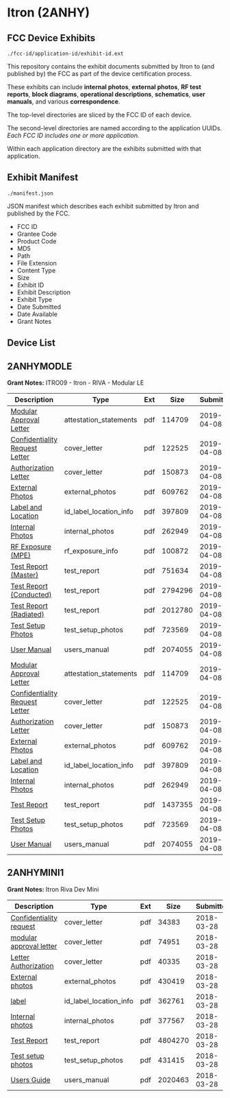 # Itron (2ANHY)
## FCC Device Exhibits

```
./fcc-id/application-id/exhibit-id.ext
```

This repository contains the exhibit documents submitted by Itron to (and published by) the FCC as part of the device certification process.

These exhibits can include **internal photos**, **external photos**, **RF test reports**, **block diagrams**, **operational descriptions**, **schematics**, **user manuals**, and various **correspondence**.

The top-level directories are sliced by the FCC ID of each device.

The second-level directories are named according to the application UUIDs. *Each FCC ID includes one or more application.*

Within each application directory are the exhibits submitted with that application. 

## Exhibit Manifest

```
./manifest.json
```

JSON manifest which describes each exhibit submitted by Itron and published by the FCC.

- FCC ID
- Grantee Code
- Product Code
- MD5
- Path
- File Extension
- Content Type
- Size
- Exhibit ID
- Exhibit Description
- Exhibit Type
- Date Submitted
- Date Available
- Grant Notes

## Device List
## 2ANHYMODLE
**Grant Notes:** ITRO09 - Itron - RIVA - Modular LE

| Description | Type | Ext | Size | Submitted | Available |
| ----------- | ---- | --- | ---- | --------- | --------- |
| [Modular Approval Letter](2ANHYMODLE/b951c658745b9f26ba0ed36e6edb59a8/4230953.pdf) | attestation_statements | pdf | 114709 | 2019-04-08 | 2019-04-08 |
| [Confidentiality Request Letter](2ANHYMODLE/b951c658745b9f26ba0ed36e6edb59a8/4230950.pdf) | cover_letter | pdf | 122525 | 2019-04-08 | 2019-04-08 |
| [Authorization Letter](2ANHYMODLE/b951c658745b9f26ba0ed36e6edb59a8/4230951.pdf) | cover_letter | pdf | 150873 | 2019-04-08 | 2019-04-08 |
| [External Photos](2ANHYMODLE/b951c658745b9f26ba0ed36e6edb59a8/4230939.pdf) | external_photos | pdf | 609762 | 2019-04-08 | 2019-04-08 |
| [Label and Location](2ANHYMODLE/b951c658745b9f26ba0ed36e6edb59a8/4230952.pdf) | id_label_location_info | pdf | 397809 | 2019-04-08 | 2019-04-08 |
| [Internal Photos](2ANHYMODLE/b951c658745b9f26ba0ed36e6edb59a8/4230943.pdf) | internal_photos | pdf | 262949 | 2019-04-08 | 2019-10-05 |
| [RF Exposure (MPE)](2ANHYMODLE/b951c658745b9f26ba0ed36e6edb59a8/4230977.pdf) | rf_exposure_info | pdf | 100872 | 2019-04-08 | 2019-04-08 |
| [Test Report (Master)](2ANHYMODLE/b951c658745b9f26ba0ed36e6edb59a8/4230967.pdf) | test_report | pdf | 751634 | 2019-04-08 | 2019-04-08 |
| [Test Report (Conducted)](2ANHYMODLE/b951c658745b9f26ba0ed36e6edb59a8/4230975.pdf) | test_report | pdf | 2794296 | 2019-04-08 | 2019-04-08 |
| [Test Report (Radiated)](2ANHYMODLE/b951c658745b9f26ba0ed36e6edb59a8/4230976.pdf) | test_report | pdf | 2012780 | 2019-04-08 | 2019-04-08 |
| [Test Setup Photos](2ANHYMODLE/b951c658745b9f26ba0ed36e6edb59a8/4230945.pdf) | test_setup_photos | pdf | 723569 | 2019-04-08 | 2019-04-08 |
| [User Manual](2ANHYMODLE/b951c658745b9f26ba0ed36e6edb59a8/4230948.pdf) | users_manual | pdf | 2074055 | 2019-04-08 | 2019-10-05 |
| [Modular Approval Letter](2ANHYMODLE/bbefffabc4a5bf2e41bb055bd46ea5fa/4230953.pdf) | attestation_statements | pdf | 114709 | 2019-04-08 | 2019-04-08 |
| [Confidentiality Request Letter](2ANHYMODLE/bbefffabc4a5bf2e41bb055bd46ea5fa/4230950.pdf) | cover_letter | pdf | 122525 | 2019-04-08 | 2019-04-08 |
| [Authorization Letter](2ANHYMODLE/bbefffabc4a5bf2e41bb055bd46ea5fa/4230951.pdf) | cover_letter | pdf | 150873 | 2019-04-08 | 2019-04-08 |
| [External Photos](2ANHYMODLE/bbefffabc4a5bf2e41bb055bd46ea5fa/4230939.pdf) | external_photos | pdf | 609762 | 2019-04-08 | 2019-04-08 |
| [Label and Location](2ANHYMODLE/bbefffabc4a5bf2e41bb055bd46ea5fa/4230952.pdf) | id_label_location_info | pdf | 397809 | 2019-04-08 | 2019-04-08 |
| [Internal Photos](2ANHYMODLE/bbefffabc4a5bf2e41bb055bd46ea5fa/4230943.pdf) | internal_photos | pdf | 262949 | 2019-04-08 | 2019-10-05 |
| [Test Report](2ANHYMODLE/bbefffabc4a5bf2e41bb055bd46ea5fa/4230954.pdf) | test_report | pdf | 1437355 | 2019-04-08 | 2019-04-08 |
| [Test Setup Photos](2ANHYMODLE/bbefffabc4a5bf2e41bb055bd46ea5fa/4230945.pdf) | test_setup_photos | pdf | 723569 | 2019-04-08 | 2019-04-08 |
| [User Manual](2ANHYMODLE/bbefffabc4a5bf2e41bb055bd46ea5fa/4230948.pdf) | users_manual | pdf | 2074055 | 2019-04-08 | 2019-10-05 |
## 2ANHYMINI1
**Grant Notes:** Itron Riva Dev Mini

| Description | Type | Ext | Size | Submitted | Available |
| ----------- | ---- | --- | ---- | --------- | --------- |
| [Confidentiality request](2ANHYMINI1/bece88d8254259d468cd7625da8b9ee0/3798826.pdf) | cover_letter | pdf | 34383 | 2018-03-28 | 2018-03-28 |
| [modular approval letter](2ANHYMINI1/bece88d8254259d468cd7625da8b9ee0/3798827.pdf) | cover_letter | pdf | 74951 | 2018-03-28 | 2018-03-28 |
| [Letter Authorization](2ANHYMINI1/bece88d8254259d468cd7625da8b9ee0/3798830.pdf) | cover_letter | pdf | 40335 | 2018-03-28 | 2018-03-28 |
| [External photos](2ANHYMINI1/bece88d8254259d468cd7625da8b9ee0/3798833.pdf) | external_photos | pdf | 430419 | 2018-03-28 | 2018-03-28 |
| [label](2ANHYMINI1/bece88d8254259d468cd7625da8b9ee0/3798831.pdf) | id_label_location_info | pdf | 362761 | 2018-03-28 | 2018-03-28 |
| [Internal photos](2ANHYMINI1/bece88d8254259d468cd7625da8b9ee0/3798834.pdf) | internal_photos | pdf | 377567 | 2018-03-28 | 2018-03-28 |
| [Test Report](2ANHYMINI1/bece88d8254259d468cd7625da8b9ee0/3798837.pdf) | test_report | pdf | 4804270 | 2018-03-28 | 2018-03-28 |
| [Test setup photos](2ANHYMINI1/bece88d8254259d468cd7625da8b9ee0/3798835.pdf) | test_setup_photos | pdf | 431415 | 2018-03-28 | 2018-03-28 |
| [Users Guide](2ANHYMINI1/bece88d8254259d468cd7625da8b9ee0/3798829.pdf) | users_manual | pdf | 2020463 | 2018-03-28 | 2018-03-28 |
